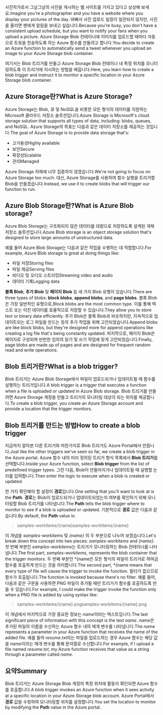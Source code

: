 <span data-ttu-id="597ac-101">사진작가로서 그날그날의 사진을 게시하는 웹 사이트를 가지고 있다고 상상해 보세요.</span><span class="sxs-lookup"><span data-stu-id="597ac-101">Imagine you're a photographer and you have a website where you display your pictures of the day.</span></span> <span data-ttu-id="597ac-102">바빠서 사진 업로드 일정이 일관되지 않지만, 사진을 올리면 팬에게 알림을 보내고 싶습니다.</span><span class="sxs-lookup"><span data-stu-id="597ac-102">Because you're busy, you don't have a consistent upload schedule, but you want to notify your fans when you upload a picture.</span></span> <span data-ttu-id="597ac-103">Azure Storage Blob 컨테이너에 이미지를 업로드할 때마다 자동으로 트윗을 전송하도록 하는 Azure 함수를 만들려고 합니다.</span><span class="sxs-lookup"><span data-stu-id="597ac-103">You decide to create an Azure function to automatically send a tweet whenever you upload an image to your Azure Storage blob container.</span></span>

<span data-ttu-id="597ac-104">여기서는 Blob 트리거를 만들고 Azure Storage Blob 컨테이너 내 특정 위치를 모니터링하도록 이 트리거에 지시하는 방법을 배웁니다.</span><span class="sxs-lookup"><span data-stu-id="597ac-104">Here, you learn how to create a blob trigger and instruct it to monitor a specific location in your Azure Storage blob container.</span></span>

## <a name="what-is-azure-storage"></a><span data-ttu-id="597ac-105">Azure Storage란?</span><span class="sxs-lookup"><span data-stu-id="597ac-105">What is Azure Storage?</span></span>

<span data-ttu-id="597ac-106">Azure Storage는 Blob, 큐 및 NoSQL을 비롯한 모든 형식의 데이터를 지원하는 Microsoft 클라우드 저장소 솔루션입니다.</span><span class="sxs-lookup"><span data-stu-id="597ac-106">Azure Storage is Microsoft's cloud storage solution that supports all types of data, including: blobs, queues, and NoSQL.</span></span> <span data-ttu-id="597ac-107">Azure Storage의 목표는 다음과 같은 데이터 저장소를 제공하는 것입니다.</span><span class="sxs-lookup"><span data-stu-id="597ac-107">The goal of Azure Storage is to provide data storage that's:</span></span>

- <span data-ttu-id="597ac-108">고가용성</span><span class="sxs-lookup"><span data-stu-id="597ac-108">Highly available</span></span>
- <span data-ttu-id="597ac-109">보안</span><span class="sxs-lookup"><span data-stu-id="597ac-109">Secure</span></span>
- <span data-ttu-id="597ac-110">확장성</span><span class="sxs-lookup"><span data-stu-id="597ac-110">Scalable</span></span>
- <span data-ttu-id="597ac-111">관리</span><span class="sxs-lookup"><span data-stu-id="597ac-111">Managed</span></span>

<span data-ttu-id="597ac-112">Azure Storage 자체에 너무 집중하지 않겠습니다.</span><span class="sxs-lookup"><span data-stu-id="597ac-112">We're not going to focus on Azure Storage too much.</span></span> <span data-ttu-id="597ac-113">대신, Azure Storage를 사용하여 함수 실행을 트리거할 Blob을 만들겠습니다.</span><span class="sxs-lookup"><span data-stu-id="597ac-113">Instead, we use it to create blobs that will trigger our function to run.</span></span>

## <a name="what-is-azure-blob-storage"></a><span data-ttu-id="597ac-114">Azure Blob Storage란?</span><span class="sxs-lookup"><span data-stu-id="597ac-114">What is Azure Blob storage?</span></span>

<span data-ttu-id="597ac-115">Azure Blob Storage는 구조화되지 않은 데이터를 대량으로 저장하도록 설계된 개체 저장소 솔루션입니다.</span><span class="sxs-lookup"><span data-stu-id="597ac-115">Azure Blob storage is an object storage solution that's designed to store large amounts of unstructured data.</span></span> 

<span data-ttu-id="597ac-116">예를 들어 Azure Blob Storage는 다음과 같은 작업을 수행하는 데 적합합니다.</span><span class="sxs-lookup"><span data-stu-id="597ac-116">For example, Azure Blob storage is great at doing things like:</span></span>

- <span data-ttu-id="597ac-117">파일 저장</span><span class="sxs-lookup"><span data-stu-id="597ac-117">Storing files</span></span>
- <span data-ttu-id="597ac-118">파일 제공</span><span class="sxs-lookup"><span data-stu-id="597ac-118">Serving files</span></span>
- <span data-ttu-id="597ac-119">비디오 및 오디오 스트리밍</span><span class="sxs-lookup"><span data-stu-id="597ac-119">Streaming video and audio</span></span>
- <span data-ttu-id="597ac-120">데이터 기록</span><span class="sxs-lookup"><span data-stu-id="597ac-120">Logging data</span></span>

<span data-ttu-id="597ac-121">**블록 Blob**, **추가 Blob** 및 **페이지 Blob** 등 세 가지 Blob 유형이 있습니다.</span><span class="sxs-lookup"><span data-stu-id="597ac-121">There are three types of blobs: **block blobs**, **append blobs**, and **page blobs**.</span></span> <span data-ttu-id="597ac-122">블록 Blob은 가장 일반적인 유형으로,</span><span class="sxs-lookup"><span data-stu-id="597ac-122">Block blobs are the most common type.</span></span> <span data-ttu-id="597ac-123">이를 통해 텍스트 또는 이진 데이터를 효율적으로 저장할 수 있습니다.</span><span class="sxs-lookup"><span data-stu-id="597ac-123">They allow you to store text or binary data efficiently.</span></span> <span data-ttu-id="597ac-124">추가 Blob은 블록 Blob과 비슷하지만, 지속적으로 업데이트되는 로그 파일을 만드는 등의 추가 작업을 위해 고안되었습니다.</span><span class="sxs-lookup"><span data-stu-id="597ac-124">Append blobs are like block blobs, but they're designed more for append operations like creating a log file that's being constantly updated.</span></span> <span data-ttu-id="597ac-125">마지막으로, 페이지 Blob은 페이지로 구성되며 빈번한 임의의 읽기 및 쓰기 작업에 맞게 고안되었습니다.</span><span class="sxs-lookup"><span data-stu-id="597ac-125">Finally, page blobs are made up of pages and are designed for frequent random read and write operations.</span></span>

## <a name="what-is-a-blob-trigger"></a><span data-ttu-id="597ac-126">Blob 트리거란?</span><span class="sxs-lookup"><span data-stu-id="597ac-126">What is a blob trigger?</span></span>

<span data-ttu-id="597ac-127">Blob 트리거는 Azure Blob Storage에서 파일이 업로드되거나 업데이트될 때 함수를 실행하는 트리거입니다.</span><span class="sxs-lookup"><span data-stu-id="597ac-127">A blob trigger is a trigger that executes a function when a file is uploaded or updated in Azure Blob storage.</span></span> <span data-ttu-id="597ac-128">Blob 트리거를 만들려면 Azure Storage 계정을 만들고 트리거의 모니터링 대상이 되는 위치를 제공합니다.</span><span class="sxs-lookup"><span data-stu-id="597ac-128">To create a blob trigger, you create an Azure Storage account and provide a location that the trigger monitors.</span></span>

## <a name="how-to-create-a-blob-trigger"></a><span data-ttu-id="597ac-129">Blob 트리거를 만드는 방법</span><span class="sxs-lookup"><span data-stu-id="597ac-129">How to create a blob trigger</span></span>

<span data-ttu-id="597ac-130">지금까지 알아본 다른 트리거와 마찬가지로 Blob 트리거도 Azure Portal에서 만듭니다.</span><span class="sxs-lookup"><span data-stu-id="597ac-130">Just like the other triggers we've seen so far, we create a blob trigger in the Azure portal.</span></span> <span data-ttu-id="597ac-131">Azure 함수 내의 미리 정의된 트리거 형식 목록에서 **Blob 트리거**를 선택합니다.</span><span class="sxs-lookup"><span data-stu-id="597ac-131">Inside your Azure function, select **Blob trigger** from the list of predefined trigger types.</span></span> <span data-ttu-id="597ac-132">그런 다음, Blob이 만들어지거나 업데이트될 때 실행할 논리를 입력합니다.</span><span class="sxs-lookup"><span data-stu-id="597ac-132">Then enter the logic to execute when a blob is created or updated.</span></span>

<span data-ttu-id="597ac-133">한 가지 확인해야 할 설정이 **경로**입니다.</span><span class="sxs-lookup"><span data-stu-id="597ac-133">One setting that you'll want to look at is the **Path**.</span></span> <span data-ttu-id="597ac-134">**경로**는 Blob이 업로드되거나 업데이트되었는지 여부를 확인하기 위해 모니터링할 Blob 트리거를 나타냅니다.</span><span class="sxs-lookup"><span data-stu-id="597ac-134">The **Path** tells the blob trigger where to monitor to see if a blob is uploaded or updated.</span></span> <span data-ttu-id="597ac-135">기본적으로 **경로** 값은 다음과 같습니다.</span><span class="sxs-lookup"><span data-stu-id="597ac-135">By default, the **Path** value is:</span></span> 

> <span data-ttu-id="597ac-136">samples-workitems/{name}</span><span class="sxs-lookup"><span data-stu-id="597ac-136">samples-workitems/{name}</span></span>

<span data-ttu-id="597ac-137">이 개념을 *samples-workitems* 및 *{name}* 의 두 부분으로 나누어 보겠습니다.</span><span class="sxs-lookup"><span data-stu-id="597ac-137">Let's break down this concept into two pieces: *samples-workitems* and *{name}*.</span></span> <span data-ttu-id="597ac-138">첫 번째 부분인 *samples-workitems*는 트리거가 모니터링하는 Blob 컨테이너를 나타냅니다.</span><span class="sxs-lookup"><span data-stu-id="597ac-138">The first part, *samples-workitems*, represents the blob container that the trigger monitors.</span></span> <span data-ttu-id="597ac-139">두 번째 부분인 \*{name은 모든 형식의 파일이 트리거로 하여금 함수를 호출하게 만드는 것을 의미합니다.</span><span class="sxs-lookup"><span data-stu-id="597ac-139">The second part, \*{name means that every type of file will cause the trigger to invoke the function.</span></span> <span data-ttu-id="597ac-140">필터가 없으므로 함수가 호출됩니다.</span><span class="sxs-lookup"><span data-stu-id="597ac-140">The function is invoked because there's no filter.</span></span> <span data-ttu-id="597ac-141">예를 들어, 다음과 같은 구문을 사용하면 PNG 파일이 추가될 때만 트리거가 함수를 호출하도록 만들 수 있습니다.</span><span class="sxs-lookup"><span data-stu-id="597ac-141">For example, I could make the trigger invoke the function only when a PNG file is added by using syntax like:</span></span>

> <span data-ttu-id="597ac-142">samples-workitems/{name}.png</span><span class="sxs-lookup"><span data-stu-id="597ac-142">samples-workitems/{name}.png</span></span>

<span data-ttu-id="597ac-143">이 개념에서 마지막으로 가장 중요한 정보는 *name*이라는 텍스트입니다.</span><span class="sxs-lookup"><span data-stu-id="597ac-143">The last significant piece of information with this concept is the text *name*.</span></span> <span data-ttu-id="597ac-144">*name*은 추가된 파일의 이름을 수신하는 Azure 함수 내의 매개 변수를 나타냅니다.</span><span class="sxs-lookup"><span data-stu-id="597ac-144">The *name* represents a parameter in your Azure function that receives the name of the added file.</span></span> <span data-ttu-id="597ac-145">예를 들어 *resume.txt*라는 파일을 업로드하는 경우 Azure 함수는 해당 값을 *name*이라는 매개 변수를 통해 문자열로 수신합니다.</span><span class="sxs-lookup"><span data-stu-id="597ac-145">For example, if I upload a file named *resume.txt*, my Azure function receives that value as a string through a parameter called *name*.</span></span>

## <a name="summary"></a><span data-ttu-id="597ac-146">요약</span><span class="sxs-lookup"><span data-stu-id="597ac-146">Summary</span></span>

<span data-ttu-id="597ac-147">Blob 트리거는 Azure Storage Blob 계정의 특정 위치에 활동이 확인되면 Azure 함수를 호출합니다.</span><span class="sxs-lookup"><span data-stu-id="597ac-147">A blob trigger invokes an Azure function when it sees activity at a specific location in your Azure Storage blob account.</span></span> <span data-ttu-id="597ac-148">Azure Portal에서 **경로** 값을 수정하여 모니터링할 위치를 설정합니다.</span><span class="sxs-lookup"><span data-stu-id="597ac-148">You set the location to monitor by modifying the **Path** value in the Azure portal.</span></span>
